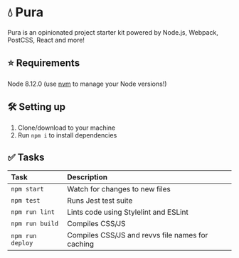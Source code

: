 # 💧 Pura
Pura is an opinionated project starter kit powered by Node.js, Webpack, PostCSS, React and more!

## ⭐️ Requirements
Node 8.12.0 (use [nvm](https://github.com/creationix/nvm) to manage your Node versions!)

## 🛠 Setting up
1. Clone/download to your machine
2. Run `npm i` to install dependencies

## ✅ Tasks
| Task              | Description                                      |
|:------------------|:-------------------------------------------------|
| `npm start`       | Watch for changes to new files                   |
| `npm test`        | Runs Jest test suite                             |
| `npm run lint`    | Lints code using Stylelint and ESLint            |
| `npm run build`   | Compiles CSS/JS                                  |
| `npm run deploy`  | Compiles CSS/JS and revvs file names for caching |
